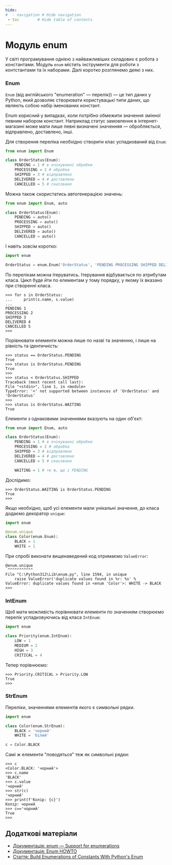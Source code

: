 ```yaml
---
hide:
#  - navigation # Hide navigation
 - toc        # Hide table of contents
---
```


# Модуль enum

У світі програмування однією з найважливіших складових є робота з константами. 
Модуль `enum` містить інструменти для роботи з контстантами та їх наборами. 
Далі коротко розглянемо деякі з них.

### Enum

`Enum` (від англійського "enumeration" — перелік)) — це тип даних у Python, який дозволяє створювати користувацькі типи даних, що являють собою набір іменованих констант. 

Enum корисний у випадках, коли потрібно обмежити значення змінної певним набором констант. 
Наприклад статус замовлення в інтернет-магазині може мати лише певні визначені значенняя — обробляється, відправлено, доставлено, інші.

Для створення переліка необхідно створити клас успадкований від `Enum`:

```python
from enum import Enum

class OrderStatus(Enum):
    PENDING = 1 # в очікуванні обробки
    PROCESSING = 2 # обробка
    SHIPPED = 3 # відправлено
    DELIVERED = 4 # доставлено
    CANCELLED = 5 # скасовано
```

Можна також скористатись автогенерацією значень:

```python
from enum import Enum, auto

class OrderStatus(Enum):
    PENDING = auto()
    PROCESSING = auto()
    SHIPPED = auto()
    DELIVERED = auto()
    CANCELLED = auto()
```

І навіть зовсім коротко:

```python
import enum

OrderStatus = enum.Enum('OrderStatus', 'PENDING PROCESSING SHIPPED DELIVERED CANCELLED')
```

По перелікам можна ітеруватись. Ітерування відбувається по атрибутам класа. 
Цикл буде йти по елементам у тому порядку, у якому їх вказано при створенні класа. 

    >>> for s in OrderStatus:
    ...     print(s.name, s.value)
    ...
    PENDING 1
    PROCESSING 2
    SHIPPED 3
    DELIVERED 4
    CANCELLED 5
    >>>

Порівнювати елементи можна лише по назві та значенню, 
і лише на рівність та ідентичність:

    >>> status == OrderStatus.PENDING
    True
    >>> status is OrderStatus.PENDING
    True
    >>>
    >>> status < OrderStatus.SHIPPED
    Traceback (most recent call last):
    File "<stdin>", line 1, in <module>
    TypeError: '<' not supported between instances of 'OrderStatus' and 'OrderStatus'
    >>>
    >>> status is OrderStatus.WAITING
    True

Елементи з однаковими значеннями вказують на один об'єкт:

```python
from enum import Enum, auto

class OrderStatus(Enum):
    PENDING = 1 # в очікуванні обробки
    PROCESSING = 2 # обробка
    SHIPPED = 3 # відправлено
    DELIVERED = 4 # доставлено
    CANCELLED = 5 # скасовано

    WAITING = 1 # те ж, що і PENDING
```

Дослідимо:

    >>> OrderStatus.WAITING is OrderStatus.PENDING
    True
    >>>

Якщо необхідно, щоб усі елементи мали унікальні значення, до класа додаємо декоратор `unique`:

```python
import enum

@enum.unique
class Color(enum.Enum):
    BLACK = 1
    WHITE = 1
```

При спробі виконати вищенаведений код отримаємо `ValueError`:

    @enum.unique
     ^^^^^^^^^^^
    File "C:\Python312\Lib\enum.py", line 1594, in unique
        raise ValueError('duplicate values found in %r: %s' %
    ValueError: duplicate values found in <enum 'Color'>: WHITE -> BLACK
    >>>

### IntEnum

Щоб мати можливість порівнювати елементи по значенням створюємо перелік успадковуючись від класа `IntEnum`:

```python
import enum

class Priority(enum.IntEnum):
    LOW = 1
    MEDIUM = 2
    HIGH = 3
    CRITICAL = 4
```

Тепер порівнюємо:

    >>> Priority.CRITICAL > Priority.LOW
    True
    >>>


### StrEnum

Переліки, значеннями елементів якого є символьні рядки. 

```python
import enum

class Color(enum.StrEnum):
    BLACK = 'чорний'
    WHITE = 'білий'

c = Color.BLACK
```

Самі ж елементи "поводяться" теж як символьні рядки:

    >>> c
    <Color.BLACK: 'чорний'>
    >>> c.name
    'BLACK'
    >>> c.value
    'чорний'
    >>> str(c)
    'чорний'
    >>> print(f'Колір: {c}')
    Колір: чорний
	>>> c=='чорний'
	True
	>>>



## Додаткові матеріали

- [Документація: enum — Support for enumerations](https://docs.python.org/3/library/enum.html)
- [Документація: Enum HOWTO](https://docs.python.org/3/howto/enum.html#enum-basic-tutorial)
- [Стаття: Build Enumerations of Constants With Python's Enum](https://realpython.com/python-enum/#extending-enumerations-with-new-behavior)